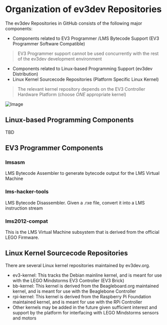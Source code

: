 # Organization of ev3dev Repositories

The ev3dev Repositories in GitHub consists of the following major components:
* Components related to EV3 Programmer /LMS Bytecode Support (EV3 Programmer Software Compatible)
> EV3 Programmer support cannot be used concurrently with the rest of the ev3dev development environment
* Components related to Linux-based Programming Support (ev3dev Distribution)
* Linux Kernel Sourcecode Repositories (Platform Specific Linux Kernel)
> The relevant kernel repository depends on the EV3 Controller Hardware Platform (choose *ONE* appropriate kernel)

![Image](https://github.com/tcwan/ev3dev/blob/ev3dev-wiki-1/images/ev3dev-related-repositories.dot.svg?sanitize=true)

## Linux-based Programming Components

TBD

## EV3 Programmer Components

### lmsasm

LMS Bytecode Assembler to generate bytecode output for the LMS Virtual Machine

### lms-hacker-tools

LMS Bytecode Disassembler. Given a .rxe file, convert it into a LMS instruction stream

### lms2012-compat

This is the LMS Virtual Machine subsystem that is derived from the official LEGO Firmware.

## Linux Kernel Sourcecode Repositories

There are several Linux kernel repositories maintained by ev3dev.org.
* ev3-kernel: This tracks the Debian mainline kernel, and is meant for use with the LEGO Mindstorms EV3 Controller (EV3 Brick)
* bb-kernel: This kernel is derived from the Beagleboard.org maintained kernel, and is meant for use with the Beaglebone Controller
* rpi-kernel: This kernel is derived from the Raspberry Pi Foundation maintained kernel, and is meant for use with the RPi Controller
* Other kernels may be added in the future given sufficient interest and support by the platform for interfacing with LEGO Mindstorms sensors and motors